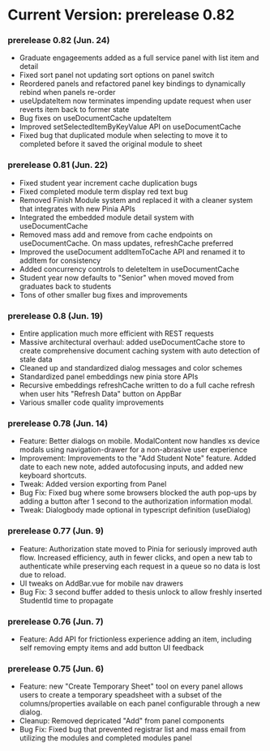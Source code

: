 # Current Version: prerelease 0.82

### prerelease 0.82 (Jun. 24)
- Graduate engageements added as a full service panel with list item and detail
- Fixed sort panel not updating sort options on panel switch
- Reordered panels and refactored panel key bindings to dynamically rebind when panels re-order
- useUpdateItem now terminates impending update request when user reverts item back to former state
- Bug fixes on useDocumentCache updateItem
- Improved setSelectedItemByKeyValue API on useDocumentCache
- Fixed bug that duplicated module when selecting to move it to completed before it saved the original module to sheet

### prerelease 0.81 (Jun. 22)
- Fixed student year increment cache duplication bugs
- Fixed completed module term display red text bug
- Removed Finish Module system and replaced it with a cleaner system that integrates with new Pinia APIs
- Integrated the embedded module detail system with useDocumentCache
- Removed mass add and remove from cache endpoints on useDocumentCache. On mass updates, refreshCache preferred
- Improved the useDocument addItemToCache API and renamed it to addItem for consistency
- Added concurrency controls to deleteItem in useDocumentCache
- Student year now defaults to "Senior" when moved moved from graduates back to students
- Tons of other smaller bug fixes and improvements

### prerelease 0.8 (Jun. 19)
- Entire application much more efficient with REST requests
- Massive architectural overhaul: added useDocumentCache store to create comprehensive document caching system with auto detection of stale data
- Cleaned up and standardized dialog messages and color schemes
- Standardized panel embeddings new pinia store APIs
- Recursive embeddings refreshCache written to do a full cache refresh when user hits "Refresh Data" button on AppBar
- Various smaller code quality improvements

### prerelease 0.78 (Jun. 14)
- Feature: Better dialogs on mobile. ModalContent now handles xs device modals using navigation-drawer for a non-abrasive user experience
- Improvement: Improvements to the "Add Student Note" feature. Added date to each new note, added autofocusing inputs, and added new keyboard shortcuts.
- Tweak: Added version exporting from Panel
- Bug Fix: Fixed bug where some browsers blocked the auth pop-ups by adding a button after 1 second to the authorization information modal.
- Tweak: Dialogbody made optional in typescript definition (useDialog)

### prerelease 0.77 (Jun. 9)
- Feature: Authorization state moved to Pinia for seriously improved auth flow. Increased efficiency, auth in fewer clicks, and open a new tab to authenticate while preserving each request in a queue so no data is lost due to reload.
- UI tweaks on AddBar.vue for mobile nav drawers
- Bug Fix: 3 second buffer added to thesis unlock to allow freshly inserted StudentId time to propagate

### prerelease 0.76 (Jun. 7)
- Feature: Add API for frictionless experience adding an item, including self removing empty items and add button UI feedback

### prerelease 0.75 (Jun. 6)
- Feature: new "Create Temporary Sheet" tool on every panel allows users to create a temporary speadsheet with a subset of the columns/properties available on each panel configurable through a new dialog.
- Cleanup: Removed depricated "Add" from panel components
- Bug Fix: Fixed bug that prevented registrar list and mass email from utilizing the modules and completed modules panel
